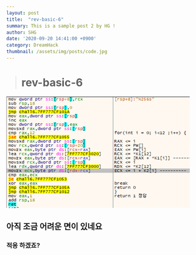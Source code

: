 ```yaml
---
layout: post
title:  "rev-basic-6"
summary: This is a sample post 2 by HG !
author: SHG
date: '2020-09-20 14:41:00 +0900'
category: DreamHack
thumbnail: /assets/img/posts/code.jpg
---
```

># rev-basic-6

![Alt text](/assets/img/posts/DreamHack/rev6/assembly.png)

## 아직 조금 어려운 면이 있네요 

### 적응 하겠죠?
